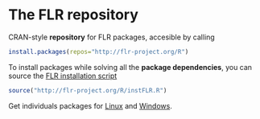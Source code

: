 # The FLR repository

CRAN-style **repository** for FLR packages, accesible by calling

```r
install.packages(repos="http://flr-project.org/R")
```

To install packages while solving all the **package dependencies**, you can source the [FLR installation script](https://github.com/flr/R/blob/master/instFLR.R)

```r
source("http://flr-project.org/R/instFLR.R")
```

Get individuals packages for [Linux](https://github.com/flr/R/tree/master/src/contrib) and [Windows](https://github.com/flr/R/tree/master/bin/windows/contrib).

